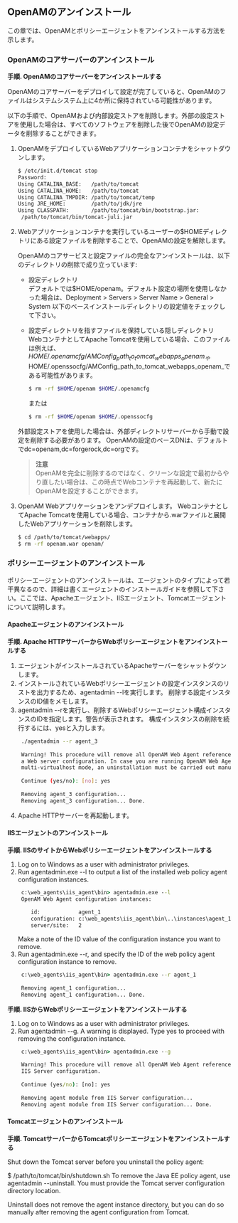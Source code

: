 ## OpenAMのアンインストール

この章では、OpenAMとポリシーエージェントをアンインストールする方法を示します。

### OpenAMのコアサーバーのアンインストール

**手順. OpenAMのコアサーバーをアンインストールする**

OpenAMのコアサーバーをデプロイして設定が完了していると、OpenAMのファイルはシステムシステム上に4か所に保持されている可能性があります。

以下の手順で、OpenAMおよび内部設定ストアを削除します。外部の設定ストアを使用した場合は、すべてのソフトウェアを削除した後でOpenAMの設定データを削除することができます。

1. OpenAMをデプロイしているWebアプリケーションコンテナをシャットダウンします。

    ```bash
    $ /etc/init.d/tomcat stop
    Password:
    Using CATALINA_BASE:   /path/to/tomcat
    Using CATALINA_HOME:   /path/to/tomcat
    Using CATALINA_TMPDIR: /path/to/tomcat/temp
    Using JRE_HOME:        /path/to/jdk/jre
    Using CLASSPATH:       /path/to/tomcat/bin/bootstrap.jar:
     /path/to/tomcat/bin/tomcat-juli.jar
    ```
    
2. Webアプリケーションコンテナを実行しているユーザーの$HOMEディレクトリにある設定ファイルを削除することで、OpenAMの設定を解除します。

    OpenAMのコアサービスと設定ファイルの完全なアンインストールは、以下のディレクトリの削除で成り立っています:
    - 設定ディレクトリ  
    デフォルトでは$HOME/openam。デフォルト設定の場所を使用しなかった場合は、Deployment > Servers > Server Name > General > System 以下のベースインストールディレクトリの設定値をチェックして下さい。
    - 設定ディレクトリを指すファイルを保持している隠しディレクトリ  
    WebコンテナとしてApache Tomcatを使用している場合、このファイルは例えば、$HOME/.openamcfg/AMConfig_path_to_tomcat_webapps_openam_や$HOME/.openssocfg/AMConfig_path_to_tomcat_webapps_openam_である可能性があります。  
      ```bash
      $ rm -rf $HOME/openam $HOME/.openamcfg
      ```
    
      または

      ```bash
      $ rm -rf $HOME/openam $HOME/.openssocfg
      ```
    
    外部設定ストアを使用した場合は、外部ディレクトリサーバーから手動で設定を削除する必要があります。 OpenAMの設定のベースDNは、デフォルトでdc=openam,dc=forgerock,dc=orgです。
    > **注意**  
    > OpenAMを完全に削除するのではなく、クリーンな設定で最初からやり直したい場合は、この時点でWebコンテナを再起動して、新たにOpenAMを設定することができます。

3. OpenAM Webアプリケーションをアンデプロイします。
    WebコンテナとしてApache Tomcatを使用している場合、コンテナから.warファイルと展開したWebアプリケーションを削除します。

    ```bash
    $ cd /path/to/tomcat/webapps/
    $ rm -rf openam.war openam/
    ```

### ポリシーエージェントのアンインストール

ポリシーエージェントのアンインストールは、エージェントのタイプによって若干異なるので、詳細は書くエージェントのインストールガイドを参照して下さい。ここでは、Apacheエージェント、IISエージェント、Tomcatエージェントについて説明します。

#### Apacheエージェントのアンインストール

**手順. Apache HTTPサーバーからWebポリシーエージェントをアンインストールする**

1. エージェントがインストールされているApacheサーバーをシャットダウンします。
2. インストールされているWebポリシーエージェントの設定インスタンスのリストを出力するため、agentadmin --lを実行します。
   削除する設定インスタンスのID値をメモします。
3. agentadmin --rを実行し、削除するWebポリシーエージェント構成インスタンスのIDを指定します。警告が表示されます。
   構成インスタンスの削除を続行するには、yesと入力します。
   ```bash
    ./agentadmin --r agent_3
    
    Warning! This procedure will remove all OpenAM Web Agent references from
    a Web server configuration. In case you are running OpenAM Web Agent in a
    multi-virtualhost mode, an uninstallation must be carried out manually.
    
    Continue (yes/no): [no]: yes
    
    Removing agent_3 configuration...
    Removing agent_3 configuration... Done.
   ```
4. Apache HTTPサーバーを再起動します。

#### IISエージェントのアンインストール

**手順. IISのサイトからWebポリシーエージェントをアンインストールする**

1. Log on to Windows as a user with administrator privileges.
2. Run agentadmin.exe --l to output a list of the installed web policy agent configuration instances.
   ```cmd
    c:\web_agents\iis_agent\bin> agentadmin.exe --l
    OpenAM Web Agent configuration instances:
    
       id:            agent_1
       configuration: c:\web_agents\iis_agent\bin\..\instances\agent_1
       server/site:   2
   ```
   Make a note of the ID value of the configuration instance you want to remove.
3. Run agentadmin.exe --r, and specify the ID of the web policy agent configuration instance to remove.
   ```cmd
    c:\web_agents\iis_agent\bin> agentadmin.exe --r agent_1
    
    Removing agent_1 configuration...
    Removing agent_1 configuration... Done.
   ```

**手順. IISからWebポリシーエージェントをアンインストールする**

1. Log on to Windows as a user with administrator privileges.
2. Run agentadmin --g. A warning is displayed. Type yes to proceed with removing the configuration instance.
   ```cmd
    c:\web_agents\iis_agent\bin> agentadmin.exe --g
    
    Warning! This procedure will remove all OpenAM Web Agent references from
    IIS Server configuration.
    
    Continue (yes/no): [no]: yes
    
    Removing agent module from IIS Server configuration...
    Removing agent module from IIS Server configuration... Done.
   ```

#### Tomcatエージェントのアンインストール

**手順. TomcatサーバーからTomcatポリシーエージェントをアンインストールする**

Shut down the Tomcat server before you uninstall the policy agent:

$ /path/to/tomcat/bin/shutdown.sh
To remove the Java EE policy agent, use agentadmin --uninstall. You must provide the Tomcat server configuration directory location.

Uninstall does not remove the agent instance directory, but you can do so manually after removing the agent configuration from Tomcat.
